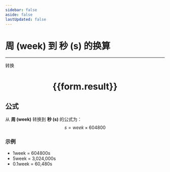 ```yaml
---
sidebar: false
aside: false
lastUpdated: false
---
```

# 周 (week) 到 秒 (s) 的换算

---
<script setup>
import { onMounted, reactive, inject, ref } from 'vue'
import { NButton,NForm ,NFormItem,NInput,NInputNumber,NSelect,NCard,useMessage,NGrid ,NGi  } from 'naive-ui'
import { defineClientComponent } from 'vitepress'

const convert = inject('convert')

const form = reactive({
  number: null,
  result: '',
})

const convertHandler = () => {
  if (form.number !== null && !isNaN(form.number)) {
    const convertedValue = parseFloat(form.number) * 604800
    form.result = `${form.number}week = ${convertedValue.toFixed(2)}s`
  } else {
    form.result = '请输入有效的数值。'
  }
}
</script>

<n-form size="large" :model="form">
  <n-form-item label="周 (week)">
    <n-input-number v-model:value="form.number" placeholder="输入周" style="width: 100%" />
  </n-form-item>
  <n-form-item>
    <n-button type="primary" @click="convertHandler" block>转换</n-button>
  </n-form-item>
</n-form>

<n-card  embedded :bordered="false" hoverable>
  <div  style="text-align:center">
    <h1>{{form.result}}</h1>
  </div>
</n-card>

## 公式

从 **周 (week)** 转换到 **秒 (s)** 的公式为：
$$ s = week \times 604800 $$

### 示例
- 1week = 604800s
- 5week = 3,024,000s
- 0.1week = 60,480s